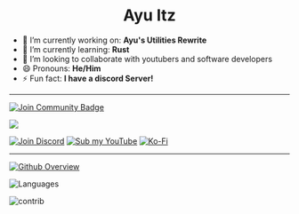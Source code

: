 <h1 align="center"> Ayu Itz </h1>


- 🔭 I’m currently working on: **Ayu's Utilities Rewrite**
- 🌱 I’m currently learning: **Rust**
- 👯 I’m looking to collaborate with youtubers and software developers
- 😄 Pronouns: **He/Him**
- ⚡ Fun fact: **I have a discord Server!**

---
<a href="https://discord.gg/BrMtkWS8GS"><img src="https://img.shields.io/discord/733027681184251937.svg?style=flat&label=Join%20Community&color=7289DA" alt="Join Community Badge"/></a>


[![](https://discord.c99.nl/widget/theme-3/748053138354864229.png)](https://discord.gg/BrMtkWS8GS)

[![Join Discord](https://img.shields.io/badge/Discord-7289DA?style=for-the-badge&logo=discord&logoColor=white)](https://discord.com/invite/BrMtkWS8GS)
[![Sub my YouTube](https://img.shields.io/badge/YouTube-FF0000?style=for-the-badge&logo=youtube&logoColor=white)](https://www.youtube.com/c/AyuItz)
[![Ko-Fi](https://img.shields.io/badge/Ko--fi-F16061?style=for-the-badge&logo=ko-fi&logoColor=white)](
ko-fi.com/ayushanand20097
)

---

[![Github Overview](https://github-readme-stats.vercel.app/api?username=ayush-py-dev&bg_color=30,e96443,904e95&title_color=fff&text_color=fff)](https://github.com/ayush-py-dev) <br>

<!-- Profile Visitors
![Count](https://profile-counter.glitch.me/ayush-py-dev/count.svg) -->

![Languages](https://github-readme-stats.itzsylex.vercel.app/api/top-langs/?username=ayush-py-dev&hide&theme=chartreuse-dark&)


![contrib](https://activity-graph.herokuapp.com/graph?username=ayush-py-dev&theme=github&count_private=true)
